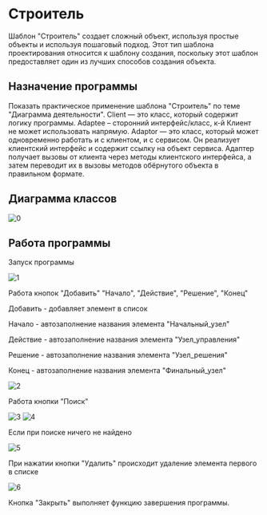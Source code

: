 # Строитель
Шаблон "Строитель" создает сложный объект, используя простые объекты и используя пошаговый подход. Этот тип шаблона проектирования относится к шаблону создания, поскольку этот шаблон предоставляет один из лучших способов создания объекта.
## Назначение программы
Показать практическое применение шаблона "Строитель" по теме "Диаграмма деятельности".
Client — это класс, который содержит логику программы.
Adaptee – сторонний интерфейс/класс, к-й Клиент не может использовать напрямую.
Adaptor — это класс, который может одновременно работать и с клиентом, и с сервисом. Он реализует клиентский интерфейс  и содержит ссылку на объект сервиса. Адаптер получает вызовы от клиента через методы клиентского интерфейса, а затем переводит их в вызовы методов обёрнутого объекта в правильном формате.
## Диаграмма классов

![0](https://user-images.githubusercontent.com/85245803/120807603-ce0dd280-c550-11eb-8a1d-899a4c5af50f.png)

## Работа программы
Запуск программы

![1](https://user-images.githubusercontent.com/85245803/120807632-d5cd7700-c550-11eb-9915-6860abda9930.png)

Работа кнопок "Добавить" "Начало", "Действие", "Решение", "Конец"

Добавить - добавляет элемент в список

Начало - автозаполнение названия элемента "Начальный_узел"

Действие - автозаполнение названия элемента "Узел_управления"

Решение - автозаполнение названия элемента "Узел_решения"

Конец - автозаполнение названия элемента "Финальный_узел"

![2](https://user-images.githubusercontent.com/85245803/120809778-16c68b00-c553-11eb-9f05-d45b6e46bfb0.png)

Работа кнопки "Поиск"

![3](https://user-images.githubusercontent.com/85245803/120809830-247c1080-c553-11eb-80d0-cfd2826c63b2.png)
![4](https://user-images.githubusercontent.com/85245803/120809983-4d040a80-c553-11eb-95c4-1caea23e7cf6.png)

Если при поиске ничего не найдено

![5](https://user-images.githubusercontent.com/85245803/120809999-51302800-c553-11eb-97f2-af10defffe54.png)

При нажатии кнопки "Удалить" происходит удаление элемента первого в списке

![6](https://user-images.githubusercontent.com/85245803/120810258-88063e00-c553-11eb-87a9-b9f3dbb6954a.png)

Кнопка "Закрыть" выполняет функцию завершения программы.
